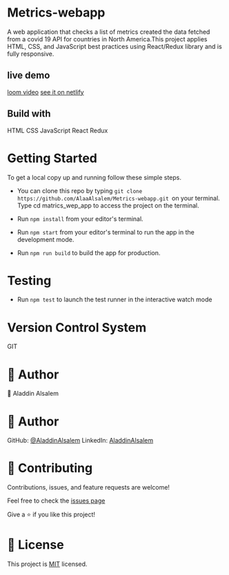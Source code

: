 # Metrics-webapp

A web application that checks a list of metrics created the data fetched from a covid 19 API for countries in North America.This project applies HTML, CSS, and JavaScript best practices using React/Redux library and is fully responsive.

## live demo
[loom video](https://www.loom.com/share/ae297d1236b24c5c9294e25f556e7952)
[see it on netlify](https://remarkable-mousse-ceb2df.netlify.app/)
## Build with
HTML
CSS
JavaScript
React
Redux

# Getting Started
To get a local copy up and running follow these simple steps.

- You can clone this repo by typing `git clone https://github.com/AlaaAlsalem/Metrics-webapp.git `on your terminal.
Type cd matrics_wep_app to access the project on the terminal.
  
- Run `npm install` from your editor's terminal.

- Run `npm start` from your editor's terminal to run the app in the development mode.

- Run `npm run build` to build the app for production.

# Testing

- Run `npm test` to launch the test runner in the interactive watch mode
# Version Control System

GIT

# 👤 Author
👤 Aladdin Alsalem

# 👤 Author

GitHub: [@AladdinAlsalem](https://github.com/AlaaAlsalem)
LinkedIn: [AladdinAlsalem](https://www.linkedin.com/in/aladdin-alsalem-5a68ba1a0/)

# 🤝 Contributing

Contributions, issues, and feature requests are welcome!

Feel free to check the [issues page](https://github.com/AlaaAlsalem/Metrics-webapp/issues)

Give a ⭐️ if you like this project!

# 📝 License

This project is [MIT](LICENSE) licensed.